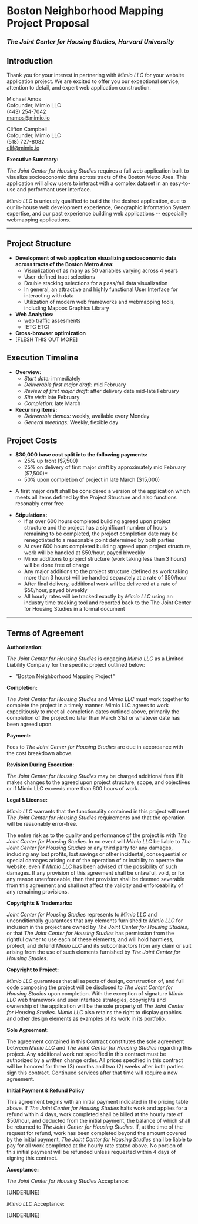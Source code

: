 # Boston Neighborhood Mapping Project Proposal
### _The Joint Center for Housing Studies, Harvard University_

## Introduction

Thank you for your interest in partnering with _Mimio LLC_ for your website application project. We are excited to offer you our exceptional service, attention to detail, and expert web application construction.

Michael Amos<br>
Cofounder, Mimio LLC<br>
(443) 254-7042<br>
mamos@mimio.io


Clifton Campbell<br>
Cofounder, Mimio LLC<br>
(518) 727-8082<br>
clif@mimio.io


**Executive Summary:**

_The Joint Center for Housing Studies_ requires a full web application built to visualize socioeconomic data across tracts of the Boston Metro Area. This application will allow users to interact with a complex dataset in an easy-to-use and performant user interface.

_Mimio LLC_ is uniquely qualified to build the the desired application, due to our in-house web development experience, Geographic Information System expertise, and our past experience building web applications -- especiailly webmapping applications.

***

## Project Structure
- **Development of web application visualizing socioeconomic data across tracts of the Boston Metro Area:**
  - Visualization of as many as 50 variables varying across 4 years
  - User-defined tract selections
  - Double stacking selections for a pass/fail data visualization
  - In general, an attractive and highly functional User Interface for interacting with data
  - Utilization of modern web frameworks and webmapping tools, including Mapbox Graphics Library 
- **Web Analytics:**
  - web traffic assesments
  - [ETC ETC]
- **Cross-browser optimization**
- [FLESH THIS OUT MORE]

## Execution Timeline
- **Overview:**
  - _Start date:_ immediately
  - _Deliverable first major draft:_ mid February
  - _Review of first major draft:_ after delivery date mid-late February
  - _Site visit:_ late February
  - _Completion:_ late March
- **Recurring Items:**
  - _Deliverable demos:_ weekly, available every Monday
  - _General meetings:_ Weekly, flexible day

## Project Costs
- **$30,000 base cost split into the following payments:**
  - 25% up front ($7,500)
  - 25% on delivery of first major draft by approximately mid February ($7,500)*
  - 50% upon completion of project in late March ($15,000)
* A first major draft shall be considered a version of the application which meets all items defined by the Project Structure and also functions resonably error free
- **Stipulations:**
  - If at over 600 hours completed building agreed upon project structure and the project has a significant number of hours remaining to be completed, the project completion date may be renegotiated to a reasonable point determined by both parties
  - At over 600 hours completed building agreed upon project structure, work will be handled at $50/hour, payed biweekly
  - Minor additions to project structure (work taking less than 3 hours) will be done free of charge
  - Any major additions to the project structure (defined as work taking more than 3 hours) will be handled separately at a rate of $50/hour
  - After final delivery, additional work will be delivered at a rate of $50/hour, payed biweekly
  - All hourly rates will be tracked exactly by _Mimio LLC_ using an industry time tracking tool and reported back to the The Joint Center for Housing Studies in a formal document

***

## Terms of Agreement


**Authorization:**

_The Joint Center for Housing Studies_ is engaging _Mimio LLC_ as a Limited Liability Company for the specific project outlined below:
- "Boston Neighborhood Mapping Project"

**Completion:**

_The Joint Center for Housing Studies_ and _Mimio LLC_ must work together to complete the project in a timely manner. Mimio LLC agrees to work expeditiously to meet all completion dates outlined above, primarily the completion of the project no later than March 31st or whatever date has been agreed upon.

**Payment:**

Fees to _The Joint Center for Housing Studies_ are due in accordance with the cost breakdown above.

**Revision During Execution:**

_The Joint Center for Housing Studies_ may be charged additional fees if it makes changes to the agreed upon project structure, scope, and objectives or if Mimio LLC exceeds more than 600 hours of work.

**Legal & License:**

_Mimio LLC_ warrants that the functionality contained in this project will meet _The Joint Center for Housing Studies_ requirements and that the operation will be reasonably error-free.

The entire risk as to the quality and performance of the project is with _The Joint Center for Housing Studies_. In no event will _Mimio LLC_ be liable to _The Joint Center for Housing Studies_ or any third party for any damages, including any lost profits, lost savings or other incidental, consequential or special damages arising out of the operation of or inability to operate the website, even if _Mimio LLC_ has been advised of the possibility of such damages.
If any provision of this agreement shall be unlawful, void, or for any reason unenforceable, then that provision shall be deemed severable from this agreement and shall not affect the validity and enforceability of any remaining provisions.

**Copyrights & Trademarks:**

_Joint Center for Housing Studies_ represents to _Mimio LLC_ and unconditionally guarantees that any elements furnished to _Mimio LLC_ for inclusion in the project are owned by _The Joint Center for Housing Studies_, or that _The Joint Center for Housing Studies_ has permission from the rightful owner to use each of these elements, and will hold harmless, protect, and defend _Mimio LLC_ and its subcontractors from any claim or suit arising from the use of such elements furnished by _The Joint Center for Housing Studies_.

**Copyright to Project:**

_Mimio LLC_ guarantees that all aspects of design, construction of, and full code composing the project will be disclosed to _The Joint Center for Housing Studies_ upon completion. With the exception of signature _Mimio LLC_ web framework and user interface strategies, copyrights and ownership of the application will be the sole property of _The Joint Center for Housing Studies_. _Mimio LLC_ also retains the right to display graphics and other design elements as examples of its work in its portfolio.

**Sole Agreement:**

The agreement contained in this Contract constitutes the sole agreement between _Mimio LLC_ and _The Joint Center for Housing Studies_ regarding this project. Any additional work not specified in this contract must be authorized by a written change order. All prices specified in this contract will be honored for three (3) months and two (2) weeks after both parties sign this contract. Continued services after that time will require a new agreement.

**Initial Payment & Refund Policy**

This agreement begins with an initial payment indicated in the pricing table above. If _The Joint Center for Housing Studies_ halts work and applies for a refund within 4 days, work completed shall be billed at the hourly rate of $50/hour, and deducted from the initial payment, the balance of which shall be returned to _The Joint Center for Housing Studies_. If, at the time of the request for refund, work has been completed beyond the amount covered by the initial payment, _The Joint Center for Housing Studies_ shall be liable to pay for all work completed at the hourly rate stated above. No portion of this initial payment will be refunded unless requested within 4 days of signing this contract.

**Acceptance:**

_The Joint Center for Housing Studies_ Acceptance:

[UNDERLINE]


_Mimio LLC_ Acceptance:

[UNDERLINE]